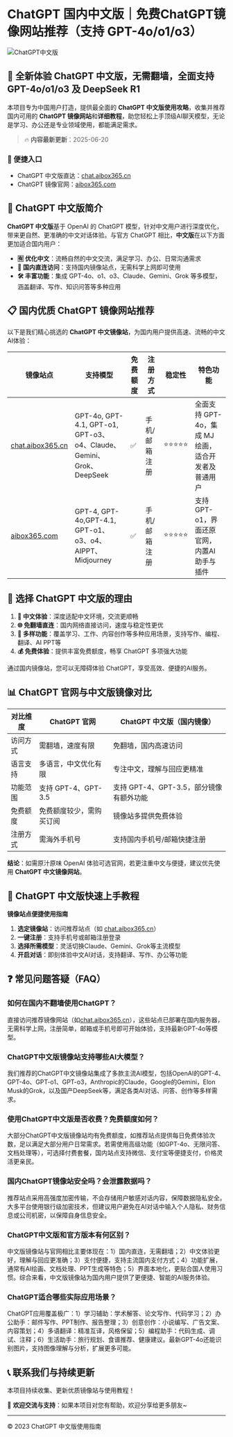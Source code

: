# ChatGPT 国内中文版｜免费ChatGPT镜像网站推荐（支持 GPT-4o/o1/o3）

![ChatGPT中文版](https://github.com/user-attachments/assets/30cb685f-4b78-4cec-96a1-d2a599122f20)

## 📢 全新体验 ChatGPT 中文版，无需翻墙，全面支持 GPT-4o/o1/o3 及 DeepSeek R1

本项目专为中国用户打造，提供最全面的 **ChatGPT 中文版使用攻略**，收集并推荐国内可用的 **ChatGPT 镜像网站**和**详细教程**，助您轻松上手顶级AI聊天模型，无论是学习、办公还是专业领域使用，都能满足需求。

> 🔥 **内容最新更新**：2025-06-20

### 🚀 便捷入口

- ChatGPT 中文版直达：[chat.aibox365.cn](https://chat.aibox365.cn)
- ChatGPT 镜像官网：[aibox365.com](https://aibox365.com)

## 🤔 ChatGPT 中文版简介

**ChatGPT 中文版**基于 OpenAI 的 ChatGPT 模型，针对中文用户进行深度优化，带来更自然、更准确的中文对话体验。与官方 ChatGPT 相比，**中文版**在以下方面更加适合国内用户：

- **🈶 优化中文**：流畅自然的中文交流，满足学习、办公、日常沟通需求
- **🚀 国内直连访问**：支持国内镜像站点，无需科学上网即可使用
- **🛠️ 丰富功能**：集成 GPT-4o、o1、o3、Claude、Gemini、Grok 等多模型，涵盖翻译、写作、知识问答等多种应用

## 📋 国内优质 ChatGPT 镜像网站推荐

以下是我们精心挑选的 **ChatGPT 中文镜像站**，为国内用户提供高速、流畅的中文AI体验：

| 镜像站点 | 支持模型 | 免费额度 | 注册方式 | 稳定性 | 特色功能 |
|----------|----------|----------|----------|--------|----------|
| [chat.aibox365.cn](https://chat.aibox365.cn) | GPT-4o, GPT-4.1, GPT-o1, GPT-o3、o4、Claude、Gemini、Grok、DeepSeek | ✅ | 手机/邮箱注册 | ⭐⭐⭐⭐⭐ | 全面支持 GPT-4o，集成 MJ 绘画，适合开发者及普通用户 |
| [aibox365.com](https://aibox365.com) | GPT-4, GPT-4o,GPT-4.1, GPT-o1、o3、o4、AIPPT、Midjourney | ✅ | 手机/邮箱注册 | ⭐⭐⭐⭐⭐ | 支持 GPT-o1，界面还原官网，内置AI助手与插件 |

## 🌟 选择 ChatGPT 中文版的理由

1. **📝 中文体验**：深度适配中文环境，交流更顺畅
2. **🌐 免翻墙直连**：国内网络直接访问，速度与稳定性更优
3. **🎯 多样功能**：覆盖学习、工作、内容创作等多种应用场景，支持写作、编程、翻译、AI PPT等
4. **💰 免费体验**：提供丰富免费额度，畅享 ChatGPT 多项强大功能

通过国内镜像站，您可以无障碍体验 ChatGPT，享受高效、便捷的AI服务。

## 📊 ChatGPT 官网与中文版镜像对比

| 对比维度 | ChatGPT 官网 | ChatGPT 中文版（国内镜像） |
|----------|--------------|----------------------------|
| 访问方式 | 需翻墙，速度有限 | 免翻墙，国内高速访问 |
| 语言支持 | 多语言，中文优化有限 | 专注中文，理解与回应更精准 |
| 功能范围 | 支持 GPT-4、GPT-3.5 | 支持 GPT-4、GPT-3.5，部分镜像有额外功能 |
| 免费额度 | 免费额度较少，需购买订阅 | 镜像站多提供免费体验 |
| 注册方式 | 需海外手机号 | 支持国内手机号/邮箱快捷注册 |

**结论**：如需原汁原味 OpenAI 体验可选官网，若更注重中文与便捷，建议优先使用 **ChatGPT 中文镜像网站**。

## 📝 ChatGPT 中文版快速上手教程

**镜像站点便捷使用指南**

1. **选定镜像站**：访问推荐站点（如 [chat.aibox365.cn](https://chat.aibox365.cn)）
2. **一键注册**：支持手机号或邮箱注册登录
3. **选择所需模型**：灵活切换Claude、Gemini、Grok等主流模型
4. **开启对话**：即刻体验中文AI对话，支持翻译、写作、办公等功能

## ❓ 常见问题答疑（FAQ）

### 如何在国内不翻墙使用ChatGPT？

直接访问推荐镜像网站（如[chat.aibox365.cn](https://chat.aibox365.cn)），这些站点已部署在国内服务器，无需科学上网，注册简单，邮箱或手机号即可开始体验，支持最新GPT-4o等模型。

### ChatGPT中文版镜像站支持哪些AI大模型？

我们推荐的ChatGPT中文镜像站集成了多款主流AI模型，包括OpenAI的GPT-4、GPT-4o、GPT-o1、GPT-o3，Anthropic的Claude，Google的Gemini，Elon Musk的Grok，以及国产DeepSeek等，满足各类AI对话、问答、创作等多样需求。

### 使用ChatGPT中文版是否收费？免费额度如何？

大部分ChatGPT中文版镜像站均有免费额度，如推荐站点提供每日免费体验次数，足以满足大部分用户日常需求。若需使用高级功能（如GPT-4o、无限问答、文档处理等），可选择付费套餐，国内站点支持微信、支付宝等便捷支付，价格灵活更亲民。

### 国内ChatGPT镜像站安全吗？会泄露数据吗？

推荐站点采用高强度加密传输，不会存储用户敏感对话内容，保障数据隐私安全。大多平台使用银行级加密技术，但建议用户避免在AI对话中输入个人隐私、财务信息或公司机密，以保障自身信息安全。

### ChatGPT中文版和官方版本有何区别？

中文版镜像站与官网相比主要体现在：1）国内直连，无需翻墙；2）中文体验更好，理解与回应更准确；3）支付便捷，支持主流国内支付方式；4）功能扩展，通常有AI绘画、文档处理、PPT生成等特色；5）界面本地化，更贴合国人使用习惯。综合来看，中文版镜像站为国内用户提供了更便捷、智能的AI服务体验。

### ChatGPT适合哪些实际应用场景？

ChatGPT应用覆盖极广：1）学习辅助：学术解答、论文写作、代码学习；2）办公助手：邮件写作、PPT制作、报告整理；3）创意创作：小说编写、广告文案、内容策划；4）多语翻译：精准互译，风格保留；5）编程助手：代码生成、调试、注释；6）生活助手：旅行规划、食谱推荐、健康建议。最新GPT-4o还能识别图片，支持图像理解与分析，扩展更多可能。

## 📞 联系我们与持续更新

本项目持续收集、更新优质镜像站与使用教程！

🌟 **欢迎交流与支持**：如果本项目对您有帮助，欢迎分享给更多朋友~

---

© 2023 ChatGPT 中文版使用指南
